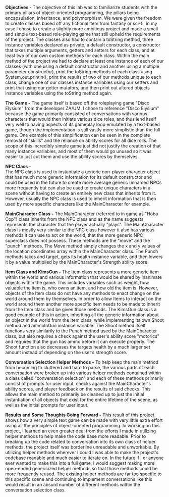 **Objectives -**
The objective of this lab was to familiarize students with the primary pillars of object-oriented programming, the pillars being encapsulation, inheritance, and 
polymorphism. We were given the freedom to create classes based off any fictional item from fantasy or sci-fi, in my case I chose to create a slightly more ambitious 
project and made a small and simple text-based role-playing game that still upheld the requirements of the project. The classes also had to contain a toString method, 
three instance variables declared as private, a default constructor, a constructor that takes multiple arguments, getters and setters for each class, and at least two 
of our own custom methods for each class. Within the main method of the project we had to declare at least one instance of each of our classes (with one using a 
default constructor and another using a multiple parameter constructor), print the toString methods of each class using System.out.println(), print the results of two of our methods unique to each class, change one of our classes instance variables using our setters and print that using our getter mutators, and then print out 
altered objects instance variables using the toString method again.

**The Game -**
The game itself is based off the roleplaying game "Disco Elysium" from the developer ZA/UM. I chose to reference "Disco Elysium" because the game primarily 
consisted of conversations with various characters that would then initiate various dice roles, and thus lend itself very well to having aspects of its gameplay loop 
emulated by a text-based game, though the implementation is still vastly more simplistic than the full game. One example of this simplification can be seen in the 
complete removal of "skills" and the reliance on ability scores for all dice rolls. The scope of this incredibly simple game just did not justify the creation of that 
many instance variables, and most of them would go unused so it was easier to just cut them and use the ability scores by themselves.
  
**NPC Class -**  
The NPC class is used to instantiate a generic non-player character object that has much more generic information for its default constructor and could be used in 
the future to create more average generic unnamed NPCs more frequently but can also be used to create unique characters in a scene without having to create an entirely 
new class that inherits from it. However, usually the NPC class is used to inherit information that is then used by more specific characters like the MainCharacter for 
example.

**MainCharacter Class -**
The MainCharacter (referred to in game as "Hobo Cop") class inherits from the NPC class and as the name suggests represents the character that the player actually 
"plays". The MainCharacter class is mostly very similar to the NPC class however it also has various methods it can use to act on the world, that the more generic NPC 
superclass does not possess. These methods are the "move" and the "punch" methods. The Move method simply changes the x and y values of the location coordinates array 
within the MainCharacter class. The Punch methods takes and target, gets its health instance variable, and then lowers it by a value multiplied by the MainCharacter's 
Strength ability score.

**Item Class and KimsGun -**
The Item class represents a more generic item within the world and various information that would be shared by inanimate objects within the game. This includes 
variables such as weight, how valuable the item is, who owns an item, and how old the item is. However, objects of the Item class do not have any methods to enact 
change on the world around them by themselves. In order to allow Items to interact on the world around them another more specific item needs to be made to inherit from 
the Item class and be given those methods. The KimsGun class is a good example of this in action, inheriting all the generic information about an object in the world 
from the Item class, while implementing its own Shoot method and ammoInGun instance variable. The Shoot method itself functions very similarily to the Punch method 
used by the MainCharacter class, but also requires a check against the user's ability score "motorics" and requires that the gun has ammo before it can execute 
properly. The Shoot function also decreases the targets health by a much larger set amount instead of depending on the user’s strength score.

**Conversation Selection Helper Methods -**
To help keep the main method from becoming to cluttered and hard to parse, the various parts of each conversation were broken up into various helper methods 
contained within a class called "conversation selection" and each of these methods primarily consist of prompts for user input, checks against the MainCharacter's 
ability scores, and player feedback on the results of said checks. This allows the main method to primarily be cleaned up to just the initial instantiation of all 
objects that exist for the entire lifetime of the scene, as well as the initial prompts for user input.
  
**Results and Some Thoughts Going Forward -**
This result of this project shows how a very simple text game can be made with very little extra effort using all the principles of object-oriented programming. In 
working on this project, I learned an even greater deal from the efforts I made in utilizing helper methods to help make the code base more readable. Prior to breaking 
up the code related to conversation into its own class of helper methods, the project itself was borderline unreadable and unworkable. By utilizing helper methods 
wherever I could I was able to make the project's codebase readable and much easier to iterate on. In the future if I or anyone ever wanted to make this into a full 
game, I would suggest making more open-ended genericized helper methods so that those methods could be more frequently reused. The existing helper methods are far too 
specific to this specific scene and continuing to implement conversations like this would result in an absurd number of different methods within the conversation 
selection class.
